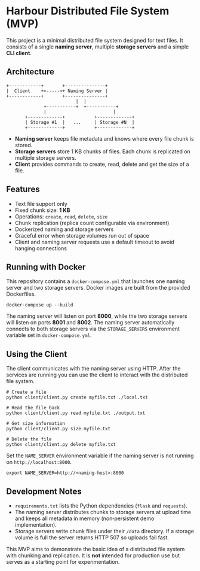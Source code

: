 # Harbour Distributed File System (MVP)

This project is a minimal distributed file system designed for text files. It
consists of a single **naming server**, multiple **storage servers** and a
simple **CLI client**.

## Architecture

```
+------------+       +---------------+
|  Client    +<----->+ Naming Server |
+------------+       +---------------+
                          |  |
              +-----------+  +-----------+
              |                         |
       +-------------+           +-------------+
       | Storage #1  |   ...     | Storage #N  |
       +-------------+           +-------------+
```

- **Naming server** keeps file metadata and knows where every file chunk is
  stored.
- **Storage servers** store 1&nbsp;KB chunks of files. Each chunk is replicated on
  multiple storage servers.
- **Client** provides commands to create, read, delete and get the size of a
  file.

## Features

- Text file support only
- Fixed chunk size: **1&nbsp;KB**
- Operations: `create`, `read`, `delete`, `size`
- Chunk replication (replica count configurable via environment)
- Dockerized naming and storage servers
- Graceful error when storage volumes run out of space
- Client and naming server requests use a default timeout to avoid hanging
  connections

## Running with Docker

This repository contains a `docker-compose.yml` that launches one naming server
and two storage servers. Docker images are built from the provided Dockerfiles.

```
docker-compose up --build
```

The naming server will listen on port **8000**, while the two storage servers
will listen on ports **8001** and **8002**. The naming server automatically
connects to both storage servers via the `STORAGE_SERVERS` environment variable
set in `docker-compose.yml`.

## Using the Client

The client communicates with the naming server using HTTP. After the services are
running you can use the client to interact with the distributed file system.

```
# Create a file
python client/client.py create myfile.txt ./local.txt

# Read the file back
python client/client.py read myfile.txt ./output.txt

# Get size information
python client/client.py size myfile.txt

# Delete the file
python client/client.py delete myfile.txt
```

Set the `NAME_SERVER` environment variable if the naming server is not running on
`http://localhost:8000`.

```
export NAME_SERVER=http://<naming-host>:8000
```

## Development Notes

- `requirements.txt` lists the Python dependencies (`flask` and `requests`).
- The naming server distributes chunks to storage servers at upload time and
  keeps all metadata in memory (non‑persistent demo implementation).
- Storage servers write chunk files under their `/data` directory. If a storage
  volume is full the server returns HTTP 507 so uploads fail fast.

This MVP aims to demonstrate the basic idea of a distributed file system with
chunking and replication. It is **not** intended for production use but serves as
a starting point for experimentation.
